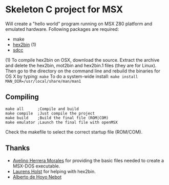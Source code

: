 # Skeleton C project for MSX
Will create a "hello world" program running on MSX Z80 platform and emulated hardware. Following packages are required:

  * make
  * [hex2bin](http://sourceforge.net/projects/hex2bin/) (1)
  * [sdcc](http://sdcc.sourceforge.net/)

(1) To compile hex2bin on OSX, download the source. Extract the archive and delete the hex2bin, mot2bin and hex2bin.1 files (they are for Linux). Then go to the directory on the command line and rebuild the binaries for OS X by typing: ```make```
To do a system-wide install: ```make install MAN_DIR=/usr/local/share/man/man1```

## Compiling

```
make all      ;Compile and build
make compile  ;Just compile the project
make build    ;Build the final file (ROM|COM)
make emulator ;Launch the final file with openMSX
```

Check the makefile to select the correct startup file (ROM/COM).

## Thanks
- [Avelino Herrera Morales](http://msx.atlantes.org/index_en.html) for providing the basic files needed to create a MSX-DOS executable.
- [Laurens Holst](http://map.grauw.nl/) for helping with hex2bin.
- [Alberto de Hoyo Nebot](http://albertodehoyonebot.blogspot.nl/p/how-to-create-msx-roms-with-sdcc.html)
